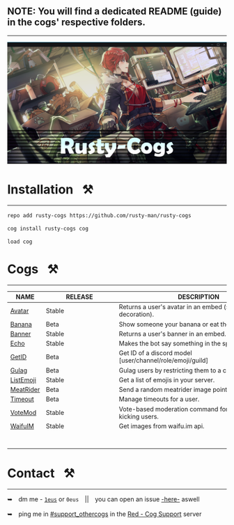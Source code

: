 ## NOTE: You will find a dedicated README (guide) in the cogs' respective folders.
---
<p align="center">
  <a href=".banner/">
    <img src=".banner/repo_banner.png" alt="Repository Banner"/>
  </a>
  <h1></h1>
</p>

# Installation⠀⚒
---
```text
repo add rusty-cogs https://github.com/rusty-man/rusty-cogs
```
```text
cog install rusty-cogs cog
```
```text
load cog
```

# Cogs⠀⚒
---
| NAME        | RELEASE          | DESCRIPTION                                                      |
|-------------|------------------|------------------------------------------------------------------|
| [Avatar](avatar/)      | Stable      | Returns a user's avatar in an embed (supports decoration).  |
| [Banana](banana/)      | Beta        | Show someone your banana or eat theirs.                     |
| [Banner](banner/)      | Stable      | Returns a user's banner in an embed.                        |
| [Echo](echo/)          | Stable      | Makes the bot say something in the specified channel.       |
| [GetID](getid/)        | Beta        | Get ID of a discord model \[user/channel/role/emoji/guild\] |
| [Gulag](gulag/)        | Beta        | Gulag users by restricting them to a channel.               |
| [ListEmoji](listemoji/)| Stable      | Get a list of emojis in your server.                        |
| [MeatRider](meatrider/)| Beta        | Send a random meatrider image pointed at someone.           |
| [Timeout](timeout/)    | Beta        | Manage timeouts for a user.                                 |
| [VoteMod](votemod/)    | Stable      | Vote-based moderation command for banning / kicking users.  |
| [WaifuIM](waifuim/)    | Stable      | Get images from waifu.im api.                               |
|⠀   ⠀                   |⠀⠀⠀⠀⠀⠀⠀⠀⠀⠀⠀⠀⠀⠀⠀|⠀⠀⠀⠀ ⠀⠀⠀⠀⠀⠀⠀                                         |

# Contact⠀⚒
---
➥ dm me - [`1eus`](https://discordapp.com/users/727378306340487178) or `0eus` || you can open an issue [-here-](https://github.com/rusty-man/rusty-cogs/issues) aswell
<br/> <br/>
➥ ping me in [#support_othercogs](https://discord.com/channels/240154543684321280/240212783503900673) in the [Red - Cog Support](https://discord.gg/red-cog-support-240154543684321280) server
